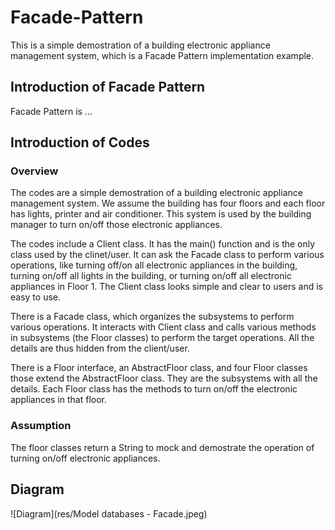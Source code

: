 # Facade-Pattern
This is a simple demostration of a building electronic appliance management system, which is a Facade Pattern implementation example.

## Introduction of Facade Pattern
Facade Pattern is ...


## Introduction of Codes
### Overview
The codes are a simple demostration of a building electronic appliance management system. We assume the building has four floors and each floor has lights, printer and air conditioner. This system is used by the building manager to turn on/off those electronic appliances.

The codes include a Client class. It has the main() function and is the only class used by the clinet/user. It can ask the Facade class to perform various operations, like turning off/on all electronic appliances in the building, turning on/off all lights in the building, or turning on/off all electronic appliances in Floor 1. The Client class looks simple and clear to users and is easy to use.

There is a Facade class, which organizes the subsystems to perform various operations. It interacts with Client class and calls various methods in subsystems (the Floor classes) to perform the target operations. All the details are thus hidden from the client/user.

There is a Floor interface, an AbstractFloor class, and four Floor classes those extend the AbstractFloor class. They are the subsystems with all the details. Each Floor class has the methods to turn on/off the electronic appliances in that floor.

### Assumption
The floor classes return a String to mock and demostrate the operation of turning on/off electronic appliances.

## Diagram

![Diagram](res/Model databases - Facade.jpeg)
